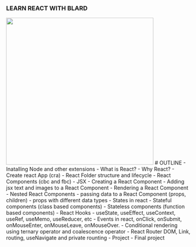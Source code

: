 ### LEARN REACT WITH BLARD

<img src="https://solguruz.com/wp-content/uploads/2022/09/ReactJS-Framework-Benefits.png" alt="" width="400px" height="400px" />
# OUTLINE
- Inatalling Node and other extensions
- What is React?
- Why React?
- Create react App (cra)
- React Folder structure and lifecycle
- React Components (cbc and fbc)
- JSX
- Creating a React Component
- Adding jsx text and images to a React Component
- Rendering a React Component
- Nested React Components
- passing data to a React Component (props, children)
- props with different data types
- States in react
- Stateful components (class based components)
- Stateless components (function based components)
- React Hooks
- useState, useEffect, useContext, useRef, useMemo, useReducer, etc
- Events in react, onClick, onSubmit, onMouseEnter, onMouseLeave, onMouseOver.
- Conditional rendering using ternary operator and coalescence operator
- React Router DOM, Link, routing, useNavigate and private rounting
- Project 
- Final project